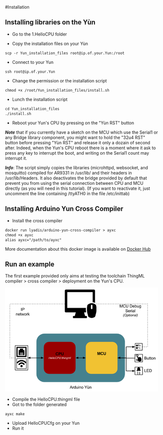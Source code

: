 #Installation

## Installing libraries on the Yùn

- Go to the 1.HelloCPU folder

- Copy the installation files on your Yùn
```
scp -r Yun_installation_files root@ip.of.your.Yun:/root
```

- Connect to your Yun
```
ssh root@ip.of.your.Yun
```

- Change the permission or the installation script
```
chmod +x /root/Yun_installation_files/install.sh
```
- Lunch the installation script
```
cd Yun_installation_files
./install.sh
```

- Reboot your Yun's CPU by pressing on the "Yùn RST" button

***Note*** that if you currently have a sketch on the MCU which use the Serial1 or any Bridge library component, you might want to hold the "32u4 RST" button before pressing "Yùn RST" and release it only a dozain of second after.
Indeed, when the Yun's CPU reboot there is a moment where it ask to press any key to interrupt the boot, and writing on the Serial1 count may interrupt it.

***Info***: The script simply copies the libraries (microhttpd, websocket, and mosquitto) compiled for AR9331 in /usr/lib/ and their headers in /usr/lib/Headers. It also deactivates the bridge provided by default that prevent you from using the serial connection between CPU and MCU directly (as you will need in this tutorial). (If you want to reactivate it, just uncomment the line containing /ttyATH0 in the file /etc/inittab)


## Installing Arduino Yun Cross Compiler
- Install the cross compiler
```
docker run lyadis/arduino-yun-cross-compiler > ayxc
chmod +x ayxc
alias ayxc="/path/to/ayxc"
```
More documentation about this docker image is available on [Docker Hub](https://hub.docker.com/r/lyadis/arduino-yun-cross-compiler/)

## Run an example
The first example provided only aims at testing the toolchain ThingML compiler > cross compiler > deployment on the Yun's CPU.

![HW1](../img/Yun_Tuto_1.png)

- Compile the HelloCPU.thingml file
- Got to the folder generated
```
ayxc make
```
- Upload HelloCPUCfg on your Yun
- Run it
